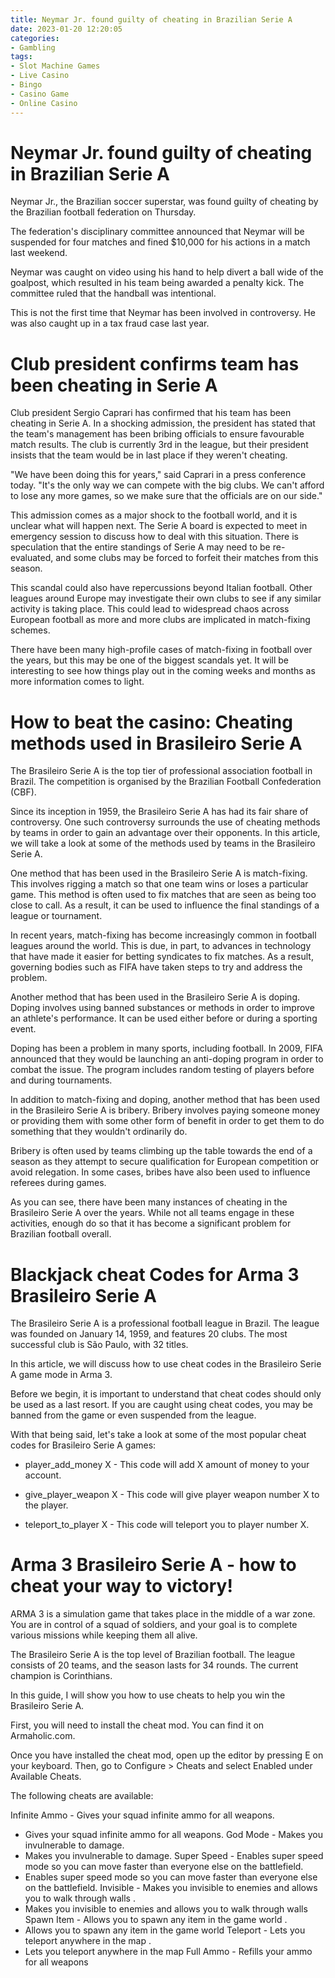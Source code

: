```yaml
---
title: Neymar Jr. found guilty of cheating in Brazilian Serie A
date: 2023-01-20 12:20:05
categories:
- Gambling
tags:
- Slot Machine Games
- Live Casino
- Bingo
- Casino Game
- Online Casino
---
```



#  Neymar Jr. found guilty of cheating in Brazilian Serie A

Neymar Jr., the Brazilian soccer superstar, was found guilty of cheating by the Brazilian football federation on Thursday.

The federation's disciplinary committee announced that Neymar will be suspended for four matches and fined $10,000 for his actions in a match last weekend.

Neymar was caught on video using his hand to help divert a ball wide of the goalpost, which resulted in his team being awarded a penalty kick. The committee ruled that the handball was intentional.

This is not the first time that Neymar has been involved in controversy. He was also caught up in a tax fraud case last year.

#  Club president confirms team has been cheating in Serie A

Club president Sergio Caprari has confirmed that his team has been cheating in Serie A. In a shocking admission, the president has stated that the team's management has been bribing officials to ensure favourable match results. The club is currently 3rd in the league, but their president insists that the team would be in last place if they weren't cheating.

"We have been doing this for years," said Caprari in a press conference today. "It's the only way we can compete with the big clubs. We can't afford to lose any more games, so we make sure that the officials are on our side."

This admission comes as a major shock to the football world, and it is unclear what will happen next. The Serie A board is expected to meet in emergency session to discuss how to deal with this situation. There is speculation that the entire standings of Serie A may need to be re-evaluated, and some clubs may be forced to forfeit their matches from this season.

This scandal could also have repercussions beyond Italian football. Other leagues around Europe may investigate their own clubs to see if any similar activity is taking place. This could lead to widespread chaos across European football as more and more clubs are implicated in match-fixing schemes.

There have been many high-profile cases of match-fixing in football over the years, but this may be one of the biggest scandals yet. It will be interesting to see how things play out in the coming weeks and months as more information comes to light.

#  How to beat the casino: Cheating methods used in Brasileiro Serie A

The Brasileiro Serie A is the top tier of professional association football in Brazil. The competition is organised by the Brazilian Football Confederation (CBF).

Since its inception in 1959, the Brasileiro Serie A has had its fair share of controversy. One such controversy surrounds the use of cheating methods by teams in order to gain an advantage over their opponents. In this article, we will take a look at some of the methods used by teams in the Brasileiro Serie A.

One method that has been used in the Brasileiro Serie A is match-fixing. This involves rigging a match so that one team wins or loses a particular game. This method is often used to fix matches that are seen as being too close to call. As a result, it can be used to influence the final standings of a league or tournament.

In recent years, match-fixing has become increasingly common in football leagues around the world. This is due, in part, to advances in technology that have made it easier for betting syndicates to fix matches. As a result, governing bodies such as FIFA have taken steps to try and address the problem.

Another method that has been used in the Brasileiro Serie A is doping. Doping involves using banned substances or methods in order to improve an athlete's performance. It can be used either before or during a sporting event.

Doping has been a problem in many sports, including football. In 2009, FIFA announced that they would be launching an anti-doping program in order to combat the issue. The program includes random testing of players before and during tournaments.

In addition to match-fixing and doping, another method that has been used in the Brasileiro Serie A is bribery. Bribery involves paying someone money or providing them with some other form of benefit in order to get them to do something that they wouldn't ordinarily do.

Bribery is often used by teams climbing up the table towards the end of a season as they attempt to secure qualification for European competition or avoid relegation. In some cases, bribes have also been used to influence referees during games.

As you can see, there have been many instances of cheating in the Brasileiro Serie A over the years. While not all teams engage in these activities, enough do so that it has become a significant problem for Brazilian football overall.

#  Blackjack cheat Codes for Arma 3 Brasileiro Serie A

The Brasileiro Serie A is a professional football league in Brazil. The league was founded on January 14, 1959, and features 20 clubs. The most successful club is São Paulo, with 32 titles.

In this article, we will discuss how to use cheat codes in the Brasileiro Serie A game mode in Arma 3.

Before we begin, it is important to understand that cheat codes should only be used as a last resort. If you are caught using cheat codes, you may be banned from the game or even suspended from the league.

With that being said, let's take a look at some of the most popular cheat codes for Brasileiro Serie A games:

* player_add_money X - This code will add X amount of money to your account.

* give_player_weapon X - This code will give player weapon number X to the player.

* teleport_to_player X - This code will teleport you to player number X.

#  Arma 3 Brasileiro Serie A - how to cheat your way to victory!

ARMA 3 is a simulation game that takes place in the middle of a war zone. You are in control of a squad of soldiers, and your goal is to complete various missions while keeping them all alive.

The Brasileiro Serie A is the top level of Brazilian football. The league consists of 20 teams, and the season lasts for 34 rounds. The current champion is Corinthians.

In this guide, I will show you how to use cheats to help you win the Brasileiro Serie A.

First, you will need to install the cheat mod. You can find it on Armaholic.com.

Once you have installed the cheat mod, open up the editor by pressing E on your keyboard. Then, go to Configure > Cheats and select Enabled under Available Cheats.




The following cheats are available:



  Infinite Ammo - Gives your squad infinite ammo for all weapons. 
- Gives your squad infinite ammo for all weapons. God Mode - Makes you invulnerable to damage. 
- Makes you invulnerable to damage. Super Speed - Enables super speed mode so you can move faster than everyone else on the battlefield. 
- Enables super speed mode so you can move faster than everyone else on the battlefield. Invisible - Makes you invisible to enemies and allows you to walk through walls . 
- Makes you invisible to enemies and allows you to walk through walls Spawn Item - Allows you to spawn any item in the game world . 
- Allows you to spawn any item in the game world Teleport - Lets you teleport anywhere in the map . 
- Lets you teleport anywhere in the map Full Ammo - Refills your ammo for all weapons